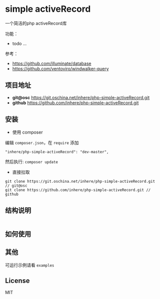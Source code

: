 # simple activeRecord

一个简洁的php activeRecord库

功能：

- todo ...

参考：

- https://github.com/illuminate/database
- https://github.com/ventoviro/windwalker-query

## 项目地址

- **git@osc** https://git.oschina.net/inhere/php-simple-activeRecord.git
- **github** https://github.com/inhere/php-simple-activeRecord.git

## 安装

- 使用 composer

编辑 `composer.json`，在 `require` 添加

```
"inhere/php-simple-activeRecord": "dev-master",
```

然后执行: `composer update`

- 直接拉取

```
git clone https://git.oschina.net/inhere/php-simple-activeRecord.git // git@osc
git clone https://github.com/inhere/php-simple-activeRecord.git // github
```

## 结构说明

```text

```

## 如何使用


## 其他

可运行示例请看 `examples` 

## License

MIT
